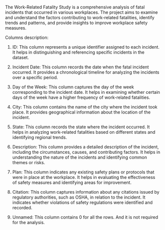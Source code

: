 The Work-Related Fatality Study is a comprehensive analysis of fatal incidents that occurred in various workplaces. The project aims to examine and understand the factors contributing to work-related fatalities, identify trends and patterns, and provide insights to improve workplace safety measures.

Columns description:

1. ID: This column represents a unique identifier assigned to each incident. It helps in distinguishing and referencing specific incidents in the dataset.

2. Incident Date: This column records the date when the fatal incident occurred. It provides a chronological timeline for analyzing the incidents over a specific period.

3. Day of the Week: This column captures the day of the week corresponding to the incident date. It helps in examining whether certain days of the week have a higher frequency of work-related fatalities.

4. City: This column contains the name of the city where the incident took place. It provides geographical information about the location of the incident.

5. State: This column records the state where the incident occurred. It helps in analyzing work-related fatalities based on different states and identifying regional trends.

6. Description: This column provides a detailed description of the incident, including the circumstances, causes, and contributing factors. It helps in understanding the nature of the incidents and identifying common themes or risks.

7. Plan: This column indicates any existing safety plans or protocols that were in place at the workplace. It helps in evaluating the effectiveness of safety measures and identifying areas for improvement.

8. Citation: This column captures information about any citations issued by regulatory authorities, such as OSHA, in relation to the incident. It indicates whether violations of safety regulations were identified and recorded.

9. Unnamed: This column contains 0 for all the rows. And it is not required for the analysis.
